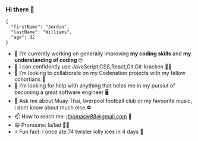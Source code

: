 ### Hi there 👋


<!-- **jthomasw88/jthomasw88** is a ✨ _special_ ✨ repository because its `README.md` (this file) appears on your GitHub profile. -->

```
{
  "firstName": "Jordan",
  "lastName": "Williams",
  "age": 32
}
```

- 🔭 I’m currently working on generally improving **my coding skills** and **my understanding of coding** 🤓
- 🌱 I can confidently use JavaScript,CSS,React,Git,Git-kracken.👨‍🏫
- 👯 I’m looking to collaborate on my Codenation projects with my fellow cohortians 📜
- 🤔 I’m looking for help with anything that helps me in my pursiut of becoming a great software engineer 🖥️ 
- 💬 Ask me about Muay Thai, liverpool football club or my favourite music, i dont know about much else.⚽
- 📫 How to reach me: jthomasw88@gmail.com 📧
- 😄 Pronouns: la/lad 👨‍🎤
- ⚡ Fun fact: I once ate 74 twister lolly ices in 4 days 🍭

